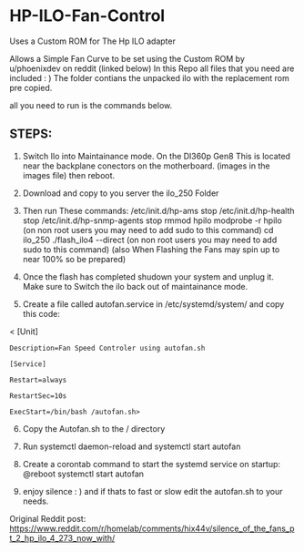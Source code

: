 # HP-ILO-Fan-Control
Uses a Custom ROM for The Hp ILO adapter

Allows a Simple Fan Curve to be set using the Custom ROM by u/phoenixdev on reddit (linked below)
In this Repo all files that you need are included : )
The folder contians the unpacked ilo with the replacement rom pre copied. 

all you need to run is the commands below.

## STEPS:

1. Switch Ilo into Maintainance mode. On the Dl360p Gen8 This is located near the backplane conectors on the motherboard. (images in the images file) then reboot.

2. Download and copy to you server the ilo_250 Folder

3. Then run These commands: 
/etc/init.d/hp-ams stop
/etc/init.d/hp-health stop
/etc/init.d/hp-snmp-agents stop
rmmod hpilo
modprobe -r hpilo (on non root users you may need to add sudo to this command)
cd ilo_250
./flash_ilo4 --direct (on non root users you may need to add sudo to this command) (also When Flashing the Fans may spin up to near 100% so be prepared)

4. Once the flash has completed shudown your system and unplug it. Make sure to Switch the ilo back out of maintainance mode.

5. Create a file called autofan.service in /etc/systemd/system/ and copy this code: 

<    [Unit]
    
    Description=Fan Speed Controler using autofan.sh

    [Service]
    
    Restart=always
    
    RestartSec=10s
    
    ExecStart=/bin/bash /autofan.sh>

6. Copy the Autofan.sh to the / directory

7. Run systemctl daemon-reload and systemctl start autofan

8. Create a corontab command to start the systemd service on startup: @reboot systemctl start autofan

9. enjoy silence : ) and if thats to fast or slow edit the autofan.sh to your needs.


Original Reddit post: https://www.reddit.com/r/homelab/comments/hix44v/silence_of_the_fans_pt_2_hp_ilo_4_273_now_with/ 
